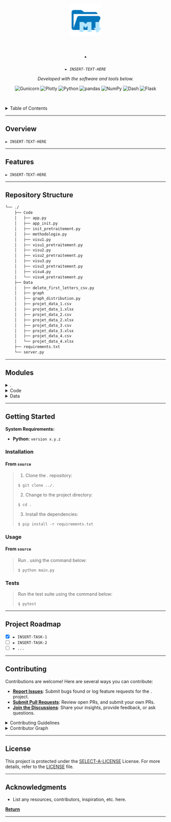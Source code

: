 <p align="center">
  <img src="https://raw.githubusercontent.com/PKief/vscode-material-icon-theme/ec559a9f6bfd399b82bb44393651661b08aaf7ba/icons/folder-markdown-open.svg" width="100" alt="project-logo">
</p>
<p align="center">
    <h1 align="center">.</h1>
</p>
<p align="center">
    <em><code>► INSERT-TEXT-HERE</code></em>
</p>
<p align="center">
	<!-- local repository, no metadata badges. -->
<p>
<p align="center">
		<em>Developed with the software and tools below.</em>
</p>
<p align="center">
	<img src="https://img.shields.io/badge/Gunicorn-499848.svg?style=default&logo=Gunicorn&logoColor=white" alt="Gunicorn">
	<img src="https://img.shields.io/badge/Plotly-3F4F75.svg?style=default&logo=Plotly&logoColor=white" alt="Plotly">
	<img src="https://img.shields.io/badge/Python-3776AB.svg?style=default&logo=Python&logoColor=white" alt="Python">
	<img src="https://img.shields.io/badge/pandas-150458.svg?style=default&logo=pandas&logoColor=white" alt="pandas">
	<img src="https://img.shields.io/badge/NumPy-013243.svg?style=default&logo=NumPy&logoColor=white" alt="NumPy">
	<img src="https://img.shields.io/badge/Dash-008DE4.svg?style=default&logo=Dash&logoColor=white" alt="Dash">
	<img src="https://img.shields.io/badge/Flask-000000.svg?style=default&logo=Flask&logoColor=white" alt="Flask">
</p>

<br><!-- TABLE OF CONTENTS -->
<details>
  <summary>Table of Contents</summary><br>

- [ Overview](#-overview)
- [ Features](#-features)
- [ Repository Structure](#-repository-structure)
- [ Modules](#-modules)
- [ Getting Started](#-getting-started)
  - [ Installation](#-installation)
  - [ Usage](#-usage)
  - [ Tests](#-tests)
- [ Project Roadmap](#-project-roadmap)
- [ Contributing](#-contributing)
- [ License](#-license)
- [ Acknowledgments](#-acknowledgments)
</details>
<hr>

##  Overview

<code>► INSERT-TEXT-HERE</code>

---

##  Features

<code>► INSERT-TEXT-HERE</code>

---

##  Repository Structure

```sh
└── ./
    ├── Code
    │   ├── app.py
    │   ├── app_init.py
    │   ├── init_pretraitement.py
    │   ├── methodologie.py
    │   ├── visu1.py
    │   ├── visu1_pretraitement.py
    │   ├── visu2.py
    │   ├── visu2_pretraitement.py
    │   ├── visu3.py
    │   ├── visu3_pretraitement.py
    │   ├── visu4.py
    │   └── visu4_pretraitement.py
    ├── Data
    │   ├── delete_first_letters_csv.py
    │   ├── graph
    │   ├── graph_distribution.py
    │   ├── projet_data_1.csv
    │   ├── projet_data_1.xlsx
    │   ├── projet_data_2.csv
    │   ├── projet_data_2.xlsx
    │   ├── projet_data_3.csv
    │   ├── projet_data_3.xlsx
    │   ├── projet_data_4.csv
    │   └── projet_data_4.xlsx
    ├── requirements.txt
    └── server.py
```

---

##  Modules

<details closed><summary>.</summary>

| File                                 | Summary                         |
| ---                                  | ---                             |
| [server.py](server.py)               | <code>► INSERT-TEXT-HERE</code> |
| [requirements.txt](requirements.txt) | <code>► INSERT-TEXT-HERE</code> |

</details>

<details closed><summary>Code</summary>

| File                                                  | Summary                         |
| ---                                                   | ---                             |
| [init_pretraitement.py](Code/init_pretraitement.py)   | <code>► INSERT-TEXT-HERE</code> |
| [visu2_pretraitement.py](Code/visu2_pretraitement.py) | <code>► INSERT-TEXT-HERE</code> |
| [visu2.py](Code/visu2.py)                             | <code>► INSERT-TEXT-HERE</code> |
| [visu3_pretraitement.py](Code/visu3_pretraitement.py) | <code>► INSERT-TEXT-HERE</code> |
| [visu3.py](Code/visu3.py)                             | <code>► INSERT-TEXT-HERE</code> |
| [visu4.py](Code/visu4.py)                             | <code>► INSERT-TEXT-HERE</code> |
| [app_init.py](Code/app_init.py)                       | <code>► INSERT-TEXT-HERE</code> |
| [methodologie.py](Code/methodologie.py)               | <code>► INSERT-TEXT-HERE</code> |
| [visu1.py](Code/visu1.py)                             | <code>► INSERT-TEXT-HERE</code> |
| [app.py](Code/app.py)                                 | <code>► INSERT-TEXT-HERE</code> |
| [visu4_pretraitement.py](Code/visu4_pretraitement.py) | <code>► INSERT-TEXT-HERE</code> |
| [visu1_pretraitement.py](Code/visu1_pretraitement.py) | <code>► INSERT-TEXT-HERE</code> |

</details>

<details closed><summary>Data</summary>

| File                                                            | Summary                         |
| ---                                                             | ---                             |
| [delete_first_letters_csv.py](Data/delete_first_letters_csv.py) | <code>► INSERT-TEXT-HERE</code> |
| [graph_distribution.py](Data/graph_distribution.py)             | <code>► INSERT-TEXT-HERE</code> |

</details>

---

##  Getting Started

**System Requirements:**

* **Python**: `version x.y.z`

###  Installation

<h4>From <code>source</code></h4>

> 1. Clone the . repository:
>
> ```console
> $ git clone ../.
> ```
>
> 2. Change to the project directory:
> ```console
> $ cd .
> ```
>
> 3. Install the dependencies:
> ```console
> $ pip install -r requirements.txt
> ```

###  Usage

<h4>From <code>source</code></h4>

> Run . using the command below:
> ```console
> $ python main.py
> ```

###  Tests

> Run the test suite using the command below:
> ```console
> $ pytest
> ```

---

##  Project Roadmap

- [X] `► INSERT-TASK-1`
- [ ] `► INSERT-TASK-2`
- [ ] `► ...`

---

##  Contributing

Contributions are welcome! Here are several ways you can contribute:

- **[Report Issues](https://local//issues)**: Submit bugs found or log feature requests for the `.` project.
- **[Submit Pull Requests](https://local//blob/main/CONTRIBUTING.md)**: Review open PRs, and submit your own PRs.
- **[Join the Discussions](https://local//discussions)**: Share your insights, provide feedback, or ask questions.

<details closed>
<summary>Contributing Guidelines</summary>

1. **Fork the Repository**: Start by forking the project repository to your local account.
2. **Clone Locally**: Clone the forked repository to your local machine using a git client.
   ```sh
   git clone ../.
   ```
3. **Create a New Branch**: Always work on a new branch, giving it a descriptive name.
   ```sh
   git checkout -b new-feature-x
   ```
4. **Make Your Changes**: Develop and test your changes locally.
5. **Commit Your Changes**: Commit with a clear message describing your updates.
   ```sh
   git commit -m 'Implemented new feature x.'
   ```
6. **Push to local**: Push the changes to your forked repository.
   ```sh
   git push origin new-feature-x
   ```
7. **Submit a Pull Request**: Create a PR against the original project repository. Clearly describe the changes and their motivations.
8. **Review**: Once your PR is reviewed and approved, it will be merged into the main branch. Congratulations on your contribution!
</details>

<details closed>
<summary>Contributor Graph</summary>
<br>
<p align="center">
   <a href="https://local{//}graphs/contributors">
      <img src="https://contrib.rocks/image?repo=">
   </a>
</p>
</details>

---

##  License

This project is protected under the [SELECT-A-LICENSE](https://choosealicense.com/licenses) License. For more details, refer to the [LICENSE](https://choosealicense.com/licenses/) file.

---

##  Acknowledgments

- List any resources, contributors, inspiration, etc. here.

[**Return**](#-overview)

---
